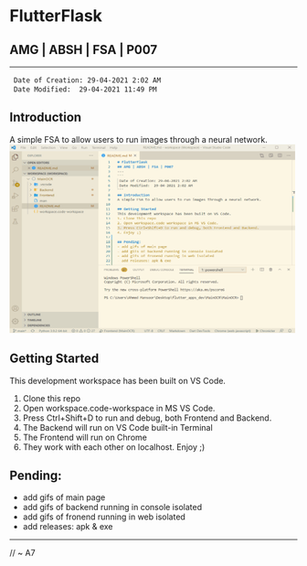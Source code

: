 # FlutterFlask
## AMG | ABSH | FSA | P007
---
```
 Date of Creation: 29-04-2021 2:02 AM
 Date Modified:  29-04-2021 11:49 PM
```
## Introduction
A simple FSA to allow users to run images through a neural network.
<br>
<img src=".vscode/dev_ws_overview.gif" width="500" height="330"/>
<br>

## Getting Started
This development workspace has been built on VS Code.
1. Clone this repo
2. Open workspace.code-workspace in MS VS Code.
3. Press Ctrl+Shift+D to run and debug, both Frontend and Backend.
4. The Backend will run on VS Code built-in Terminal
5. The Frontend will run on Chrome
6. They work with each other on localhost. Enjoy ;)

## Pending:
- add gifs of main page
- add gifs of backend running in console isolated
- add gifs of fronend running in web isolated
- add releases: apk & exe
   
---
// ~ A7